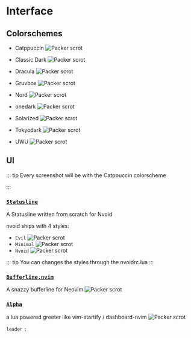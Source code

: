# Interface

## Colorschemes

- Catppuccin
  <img :src="$withBase('/assets/themes/catppuccin.png')" alt="Packer scrot">

- Classic Dark
  <img :src="$withBase('/assets/themes/classic_dark.png')" alt="Packer scrot">

- Dracula
  <img :src="$withBase('/assets/themes/dracula.png')" alt="Packer scrot">

- Gruvbox
  <img :src="$withBase('/assets/themes/gruvbox.png')" alt="Packer scrot">

- Nord
  <img :src="$withBase('/assets/themes/nord.png')" alt="Packer scrot">

- onedark
  <img :src="$withBase('/assets/themes/onedark.png')" alt="Packer scrot">

- Solarized
  <img :src="$withBase('/assets/themes/solarized.png')" alt="Packer scrot">

- Tokyodark
  <img :src="$withBase('/assets/themes/tokyodark.png')" alt="Packer scrot">

- UWU
  <img :src="$withBase('/assets/themes/uwu.png')" alt="Packer scrot">


## UI
::: tip Every screenshot will be with the Catppuccin colorscheme 

:::

### [`Statusline`](https://github.com/nvoid-lua/nvoid/tree/main/lua/nvoid/ui/statusline)

A Statusline written from scratch for Nvoid

nvoid ships with 4 styles:

- `Evil`
  <img :src="$withBase('/assets/statuslines/evil.png')" alt="Packer scrot">
- `Minimal`
  <img :src="$withBase('/assets/statuslines/minimal.png')" alt="Packer scrot">
- `Nvoid`
  <img :src="$withBase('/assets/statuslines/nvoid.png')" alt="Packer scrot">

::: tip You can changes the styles through the nvoidrc.lua :::


### [`Bufferline.nvim`](https://github.com/akinsho/bufferline.nvim)

A snazzy bufferline for Neovim
<img :src="$withBase('/assets/bufferline.png')" alt="Packer scrot">

### [`Alpha`](https://github.com/goolord/alpha-nvim/)

a lua powered greeter like vim-startify / dashboard-nvim
<img :src="$withBase('/assets/dashboard.png')" alt="Packer scrot">

`leader` `;`
